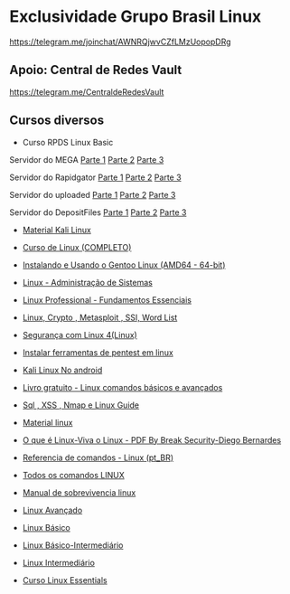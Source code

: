 Exclusividade Grupo Brasil Linux
=======
https://telegram.me/joinchat/AWNRQjwvCZfLMzUopopDRg


Apoio: Central de Redes Vault
-----------
https://telegram.me/CentraldeRedesVault

## Cursos diversos

* Curso RPDS Linux Basic

Servidor do MEGA
[Parte 1](https://mega.nz/#!DdIC0CCa!AOLmgACQkKoYj7scJYH2fQBoY1UAI2XpGA4IriXk5r0)
[Parte 2](https://mega.nz/#!6BpFVSTJ!ANpC1QBpoYYwyDmVDD16kwBa_wEAF1WMMLbsdQwBW2g)
[Parte 3](https://mega.nz/#!TYJUUDYY!AIJtNgDYo_uEH4DBRR-xGgAfkk4A7Cp8hHK7k0X27gA)

Servidor do Rapidgator
[Parte 1](http://rapidgator.net/file/1dc61f10d08a80c7b57d5db33d65da77/rpds.linux.basic.inter.avan.part1.rar.html)
[Parte 2](http://rapidgator.net/file/8d880356dcb3f70c5cce6d9ff7003405/rpds.linux.basic.inter.avan.part2.rar.html)
[Parte 3](http://rapidgator.net/file/242b04047abca213e12ee9448b39b3fe/rpds.linux.basic.inter.avan.part3.rar.html)

Servidor do uploaded
[Parte 1](http://uploaded.net/file/a6cz7qrd)
[Parte 2](http://uploaded.net/file/5ffanc5f)
[Parte 3](http://uploaded.net/file/toekuu39)

Servidor do DepositFiles
[Parte 1](http://dfiles.eu/files/k285pda9s)
[Parte 2](http://dfiles.eu/files/l848gse1d)
[Parte 3](http://dfiles.eu/files/kg8os3a7k)


* [Material Kali Linux](https://mega.nz/#F!XIlWVSaY!rb7sWTtTPCA1yPTPR9yHLw)

* [Curso de Linux (COMPLETO)](https://mega.nz/#F!vFM0mSBA!NHUql9AZDBviFCEVJayNtw)

* [Instalando e Usando o Gentoo Linux (AMD64 - 64-bit)](http://goo.gl/2hyhgc)

* [Linux - Administração de Sistemas](http://goo.gl/Kl6rBc)

* [Linux Professional - Fundamentos Essenciais](http://goo.gl/PAb6fH)

* [Linux, Crypto , Metasploit , SSI, Word List](https://repo.zenk-security.com/)

* [Segurança com Linux 4(Linux)](https://yadi.sk/d/eBctq_s1iZ8m3)

* [Instalar ferramentas de pentest em linux](http://showterm.io/d70f18dc2f5220cd0a3c9)

* [Kali Linux No android](http://googleweblight.com/?lite_url=http://caveiratech.com/forum/android-hacking/instalando-kali-linux-em-qualquer-dispositivo-android/&ei=7lMZrs5Y&lc=pt-BR&s=1&m=493&ts=1448989003&sig=ALL1Aj7lfcwllCaU_xJqagIuYMDFsvx0BQ)

* [Livro gratuito - Linux comandos básicos e avançados]( https://t.co/CoKd0q1kUy)

* [Sql , XSS , Nmap e Linux Guide](http://mega.co.nz/#F!WcBzgZhK!pJ1WsYkq8Evo1EhJi5oiJA)

* [Material linux](https://mega.nz/#!uJ1xmKhB!Dfc4aHaHhBhH3LRx6KI9UeOdc-6-PkyzTwoKbrYUbW8)

* [O que é Linux-Viva o Linux - PDF By Break Security-Diego Bernardes](https://mega.nz/#!uV1CyLYJ!NZB1rn7ge4LBpM0pdBeGl5NkjqmB_9_xt4rfKjwHcE8)

* [Referencia de comandos - Linux (pt_BR)](https://mega.nz/#!nVsFhRaC!t10_evryndoYvCTecMfaoZXIpTj2r00PVCLaCAqdw7g)

* [Todos os comandos LINUX](https://mega.nz/#!jZ0U3STQ!Aa2S1e0F2mcg_ic7TIMj1EAigzQdfTeajc3oiYsiu0Q)

* [Manual de sobrevivencia linux](https://mega.nz/#!zVsWUSpY!8wyM3xFnTbaeVzeEO2yHgNwjCZqu8-qskYeGU0RidTs)

* [Linux Avançado](https://mega.nz/#!2d1EzILa!Xpc7pniDqOZz-izYhHJgoVGwz4dFzNuLHKYWwMQofUE)

* [Linux Básico](https://mega.nz/#!XJ8T2Lrb!R3NUA3fjPEkOEKjPBFMiR1k9aM8znqYEeGbfpzK733o)

* [Linux Básico-Intermediário](https://mega.nz/#!eMMjlDpA!OLzztnQW6-Nx2HMz-RXdu20GgURHqf9ieOPNGOHVmuE)

* [Linux Intermediário](https://mega.nz/#!3B1kiKpT!UbvxAFqck7fPKVXu5YTr2lsgVXJrJTar8rTUCrDlOzo)

* [Curso Linux Essentials](https://mega.nz/#F!bE0UGQpR!Az8-Z4UTv1uQJ8vUnLT8MA)
